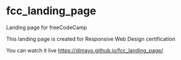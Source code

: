 # fcc_landing_page
Landing page for freeCodeCamp

This landing page is created for Responsive Web Design certification

You can watch it live https://dimayo.github.io/fcc_landing_page/
